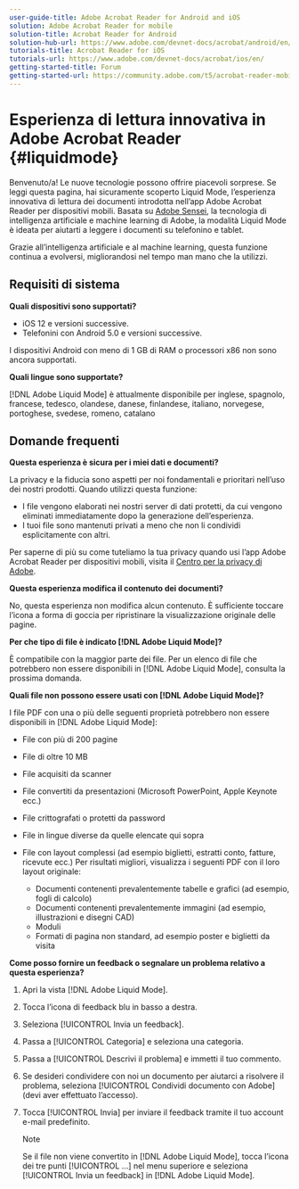```yaml
---
user-guide-title: Adobe Acrobat Reader for Android and iOS
solution: Adobe Acrobat Reader for mobile
solution-title: Acrobat Reader for Android
solution-hub-url: https://www.adobe.com/devnet-docs/acrobat/android/en/
tutorials-title: Acrobat Reader for iOS
tutorials-url: https://www.adobe.com/devnet-docs/acrobat/ios/en/
getting-started-title: Forum
getting-started-url: https://community.adobe.com/t5/acrobat-reader-mobile/bd-p/acrobat-reader-mobile?page=1&sort=latest_replies&filter=all
---
```


# Esperienza di lettura innovativa in Adobe Acrobat Reader {#liquidmode}

Benvenuto/a! Le nuove tecnologie possono offrire piacevoli sorprese. Se leggi questa pagina, hai sicuramente scoperto Liquid Mode, l’esperienza innovativa di lettura dei documenti introdotta nell’app Adobe Acrobat Reader per dispositivi mobili. Basata su [Adobe Sensei](https://www.adobe.com/it/sensei.html), la tecnologia di intelligenza artificiale e machine learning di Adobe, la modalità Liquid Mode è ideata per aiutarti a leggere i documenti su telefonino e tablet.

Grazie all’intelligenza artificiale e al machine learning, questa funzione continua a evolversi, migliorandosi nel tempo man mano che la utilizzi.

## Requisiti di sistema

**Quali dispositivi sono supportati?**

* iOS 12 e versioni successive.
* Telefonini con Android 5.0 e versioni successive. 

I dispositivi Android con meno di 1 GB di RAM o processori x86 non sono ancora supportati.

**Quali lingue sono supportate?**

[!DNL Adobe Liquid Mode] è attualmente disponibile per inglese, spagnolo, francese, tedesco, olandese, danese, finlandese, italiano, norvegese, portoghese, svedese, romeno, catalano

## Domande frequenti

**Questa esperienza è sicura per i miei dati e documenti?**

La privacy e la fiducia sono aspetti per noi fondamentali e prioritari nell’uso dei nostri prodotti. Quando utilizzi questa funzione:

* I file vengono elaborati nei nostri server di dati protetti, da cui vengono eliminati immediatamente dopo la generazione dell’esperienza.
* I tuoi file sono mantenuti privati a meno che non li condividi esplicitamente con altri.

Per saperne di più su come tuteliamo la tua privacy quando usi l’app Adobe Acrobat Reader per dispositivi mobili, visita il [Centro per la privacy di Adobe](https://www.adobe.com/it/privacy.html).

**Questa esperienza modifica il contenuto dei documenti?**

No, questa esperienza non modifica alcun contenuto. È sufficiente toccare l’icona a forma di goccia per ripristinare la visualizzazione originale delle pagine.

**Per che tipo di file è indicato [!DNL Adobe Liquid Mode]?**

È compatibile con la maggior parte dei file. Per un elenco di file che potrebbero non essere disponibili in [!DNL Adobe Liquid Mode], consulta la prossima domanda. 

**Quali file non possono essere usati con [!DNL Adobe Liquid Mode]?**

I file PDF con una o più delle seguenti proprietà potrebbero non essere disponibili in [!DNL Adobe Liquid Mode]:

* File con più di 200 pagine
* File di oltre 10 MB
* File acquisiti da scanner
* File convertiti da presentazioni (Microsoft PowerPoint, Apple Keynote ecc.)
* File crittografati o protetti da password
* File in lingue diverse da quelle elencate qui sopra
* File con layout complessi (ad esempio biglietti, estratti conto, fatture, ricevute ecc.) Per risultati migliori, visualizza i seguenti PDF con il loro layout originale:

    * Documenti contenenti prevalentemente tabelle e grafici (ad esempio, fogli di calcolo)
    * Documenti contenenti prevalentemente immagini (ad esempio, illustrazioni e disegni CAD)
    * Moduli
    * Formati di pagina non standard, ad esempio poster e biglietti da visita

**Come posso fornire un feedback o segnalare un problema relativo a questa esperienza?**

1. Apri la vista [!DNL Adobe Liquid Mode].
1. Tocca l’icona di feedback blu in basso a destra.
1. Seleziona [!UICONTROL Invia un feedback].
1. Passa a [!UICONTROL Categoria] e seleziona una categoria.
1. Passa a [!UICONTROL Descrivi il problema] e immetti il tuo commento.
1. Se desideri condividere con noi un documento per aiutarci a risolvere il problema, seleziona [!UICONTROL Condividi documento con Adobe] (devi aver effettuato l’accesso).
1. Tocca [!UICONTROL Invia] per inviare il feedback tramite il tuo account e-mail predefinito.

   >[!NOTE]
   >
   >Se il file non viene convertito in [!DNL Adobe Liquid Mode], tocca l’icona dei tre punti [!UICONTROL ...] nel menu superiore e seleziona [!UICONTROL Invia un feedback] in [!DNL Adobe Liquid Mode].
